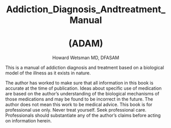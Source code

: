 <center><h1>Addiction_Diagnosis_Andtreatment_Manual</h1></center>
<center><h1>(ADAM)</h1></center>
<center>Howard Wetsman MD, DFASAM</center>



This is a manual of addiction diagnosis and treatment based on a biological model of the illness as it exists in nature. 

The author has worked to make sure that all information in this book is accurate at the time of publication. Ideas about specific use of medication are based on the author’s understanding of the biological mechanisms of those medications and may be found to be incorrect in the future. The author does not mean this work to be medical advice. This book is for professional use only. Never treat yourself. Seek professional care. Professionals should substantiate any of the author’s claims before acting on information herein.
